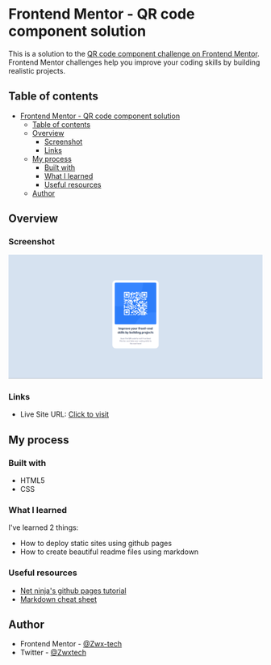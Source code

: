 # Frontend Mentor - QR code component solution

This is a solution to the [QR code component challenge on Frontend Mentor](https://www.frontendmentor.io/challenges/qr-code-component-iux_sIO_H). Frontend Mentor challenges help you improve your coding skills by building realistic projects. 

## Table of contents

- [Frontend Mentor - QR code component solution](#frontend-mentor---qr-code-component-solution)
  - [Table of contents](#table-of-contents)
  - [Overview](#overview)
    - [Screenshot](#screenshot)
    - [Links](#links)
  - [My process](#my-process)
    - [Built with](#built-with)
    - [What I learned](#what-i-learned)
    - [Useful resources](#useful-resources)
  - [Author](#author)

## Overview

### Screenshot

![](./screenshots/first-ss.png)

### Links

- Live Site URL: [Click to visit](https://zwx-tech.github.io/frontend-mentor-qr)

## My process

### Built with

- HTML5
- CSS


### What I learned

I've learned 2 things:
 - How to deploy static sites using github pages
 - How to create beautiful readme files using markdown 



### Useful resources

- [Net ninja's github pages tutorial](https://www.youtube.com/watch?v=QyFcl_Fba-k)
- [Markdown cheat sheet](https://www.markdownguide.org/cheat-sheet/) 

## Author

- Frontend Mentor - [@Zwx-tech](hhttps://www.frontendmentor.io/profile/Zwx-tech)
- Twitter - [@Zwxtech](https://twitter.com/Zwxtech)

